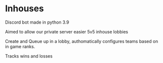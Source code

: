 # Inhouses

Discord bot made in python 3.9

Aimed to allow our private server easier 5v5 inhouse lobbies

Create and Queue up in a lobby, authomatically configures teams based on in game ranks.

Tracks wins and losses
